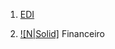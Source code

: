<!-- TITLE: Home -->
<!-- SUBTITLE: Documentação referente ao sistema ESL e seus processos. -->


1. [EDI](https://eslwiki.herokuapp.com/edi#edi)

2. [![N|Solid]](https://eslwiki.herokuapp.com/integracao-bancaria) Financeiro 

